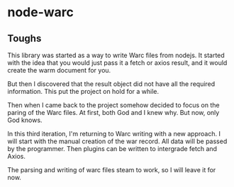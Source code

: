 # node-warc

## Toughs

This library was started as a way to write Warc files from nodejs. It started with the idea that you would just pass it a fetch or axios result, and it would create the warm document for you.

But then I discovered that the result object did not have all the required information. This put the project on hold for a while.

Then when I came back to the project somehow decided to focus on the paring of the Warc files. At first, both God and I knew why. But now, only God knows.

In this third iteration, I'm returning to Warc writing with a new approach. I will start with the manual creation of the war record. All data will be passed by the programmer. Then plugins can be written to intergrade fetch and Axios.

The parsing and writing of warc files steam to work, so I will leave it for now.
